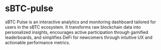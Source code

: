 # sBTC-pulse
sBTC Pulse is an interactive analytics and monitoring dashboard tailored for users in the sBTC ecosystem. It transforms raw blockchain data into personalized insights, encourages active participation through gamified leaderboards, and simplifies DeFi for newcomers through intuitive UX and actionable performance metrics.
